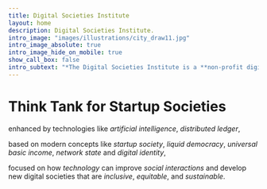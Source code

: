```yaml
---
title: Digital Societies Institute
layout: home
description: Digital Societies Institute.
intro_image: "images/illustrations/city_draw11.jpg"
intro_image_absolute: true
intro_image_hide_on_mobile: true
show_call_box: false
intro_subtext: "*The Digital Societies Institute is a **non-profit digital organization**."
---
```


# Think Tank for Startup Societies

enhanced by technologies like _artificial intelligence_, _distributed ledger_,

based on modern concepts like _startup society_, _liquid democracy_, _universal basic income_, _network state_ and _digital identity_,

focused on how _technology_ can improve _social interactions_ and develop new digital societies that are _inclusive_, _equitable_, and _sustainable_.